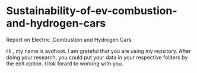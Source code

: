 # Sustainability-of-ev-combustion-and-hydrogen-cars
Report on Electric ,Combustion and Hydrogen Cars

Hi , my name is avdhoot. I am grateful that you are using my repsitory. After doing your research, you could put your data in your respective folders by the edit option. I llok forard to working with you.
